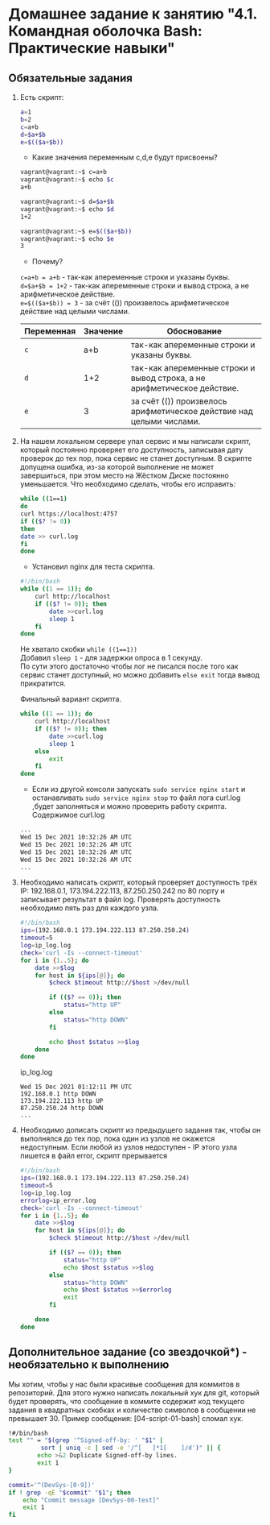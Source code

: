 # Домашнее задание к занятию "4.1. Командная оболочка Bash: Практические навыки"

## Обязательные задания

1. Есть скрипт:
	```bash
	a=1
	b=2
	c=a+b
	d=$a+$b
	e=$(($a+$b))
	```
	* Какие значения переменным c,d,e будут присвоены?

	```bash
	vagrant@vagrant:~$ c=a+b
	vagrant@vagrant:~$ echo $c
	a+b
	```
	```bash
	vagrant@vagrant:~$ d=$a+$b
	vagrant@vagrant:~$ echo $d
	1+2
	```
	```bash
	vagrant@vagrant:~$ e=$(($a+$b))
	vagrant@vagrant:~$ echo $e
	3
	```

	* Почему?

	`c=a+b = a+b` - так-как апеременные строки и указаны буквы.  
	`d=$a+$b = 1+2` - так-как апеременные строки и вывод строка, а не арифметическое действие.  
	`e=$(($a+$b)) = 3` - за счёт (()) произвелось арифметическое действие над целыми числами.  


	| Переменная  | Значение | Обоснование |
	| ------------- | ------------- | ------------- |
	| `c`  | a+b  | так-как апеременные строки и указаны буквы.
	| `d`  | 1+2  | так-как апеременные строки и вывод строка, а не арифметическое действие. 
	| `e`  | 3    | за счёт (()) произвелось арифметическое действие над целыми числами. 



1. На нашем локальном сервере упал сервис и мы написали скрипт, который постоянно проверяет его доступность, записывая дату проверок до тех пор, пока сервис не станет доступным. В скрипте допущена ошибка, из-за которой выполнение не может завершиться, при этом место на Жёстком Диске постоянно уменьшается. Что необходимо сделать, чтобы его исправить:
	```bash
	while ((1==1)
	do
	curl https://localhost:4757
	if (($? != 0))
	then
	date >> curl.log
	fi
	done
	```

    * Установил nginx для теста скрипта.

	```bash
	#!/bin/bash
	while ((1 == 1)); do
		curl http://localhost
		if (($? != 0)); then
			date >>curl.log
			sleep 1
		fi
	done
	```
	Не хватало скобки `while ((1==1))`  
	Добавил `sleep 1` -  для задержки опроса в 1 секунду.  
	По сути этого достаточно чтобы лог не писался после того как сервис станет доступный, но можно добавить `else exit` тогда вывод прикратится.   

	Финальный вариант скрипта.  

	```bash
	while ((1 == 1)); do
		curl http://localhost
		if (($? != 0)); then
			date >>curl.log
			sleep 1
		else
			exit
		fi
	done
	```  

	* Если из другой консоли запускать `sudo service nginx start` и останавливать `sudo service nginx stop` то файл лога curl.log ,будет заполняться и можно проверить работу скрипта.   
	Содержимое curl.log  
	```bash
	...
	Wed 15 Dec 2021 10:32:26 AM UTC
	Wed 15 Dec 2021 10:32:26 AM UTC
	Wed 15 Dec 2021 10:32:26 AM UTC
	Wed 15 Dec 2021 10:32:26 AM UTC
	...
	```




1. Необходимо написать скрипт, который проверяет доступность трёх IP: 192.168.0.1, 173.194.222.113, 87.250.250.242 по 80 порту и записывает результат в файл log. Проверять доступность необходимо пять раз для каждого узла.

	```bash
	#!/bin/bash
	ips=(192.168.0.1 173.194.222.113 87.250.250.24)
	timeout=5
	log=ip_log.log
	check='curl -Is --connect-timeout'
	for i in {1..5}; do
		date >>$log
		for host in ${ips[@]}; do
			$check $timeout http://$host >/dev/null

			if (($? == 0)); then
				status="http UP"
			else
				status="http DOWN"
			fi

			echo $host $status >>$log
		done
	done

	```
	ip_log.log   
	```
	Wed 15 Dec 2021 01:12:11 PM UTC
	192.168.0.1 http DOWN
	173.194.222.113 http UP
	87.250.250.24 http DOWN
	...
	```

1. Необходимо дописать скрипт из предыдущего задания так, чтобы он выполнялся до тех пор, пока один из узлов не окажется недоступным. Если любой из узлов недоступен - IP этого узла пишется в файл error, скрипт прерывается


	```bash
	#!/bin/bash
	ips=(192.168.0.1 173.194.222.113 87.250.250.24)
	timeout=5
	log=ip_log.log
	errorlog=ip_error.log
	check='curl -Is --connect-timeout'
	for i in {1..5}; do
		date >>$log
		for host in ${ips[@]}; do
			$check $timeout http://$host >/dev/null

			if (($? == 0)); then
				status="http UP"
				echo $host $status >>$log
			else
				status="http DOWN"
				echo $host $status >>$errorlog
				exit
			fi

		done
	done
	```

## Дополнительное задание (со звездочкой*) - необязательно к выполнению

Мы хотим, чтобы у нас были красивые сообщения для коммитов в репозиторий. Для этого нужно написать локальный хук для git, который будет проверять, что сообщение в коммите содержит код текущего задания в квадратных скобках и количество символов в сообщении не превышает 30. Пример сообщения: \[04-script-01-bash\] сломал хук.

```bash
!#/bin/bash
test "" = "$(grep '^Signed-off-by: ' "$1" |
         sort | uniq -c | sed -e '/^[   ]*1[    ]/d')" || {
        echo >&2 Duplicate Signed-off-by lines.
        exit 1
}

commit='^(DevSys-[0-9])'
if ! grep -qE "$commit" "$1"; then
    echo "Commit message [DevSys-00-test]"
    exit 1
fi
```